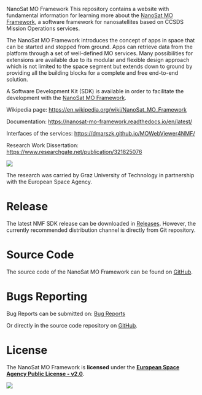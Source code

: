 NanoSat MO Framework
This repository contains a website with fundamental information for learning
more about  the [NanoSat MO Framework], a software framework for nanosatellites
based on CCSDS Mission Operations services.

The NanoSat MO Framework introduces the concept of apps in space that can be
started and stopped from ground. Apps can retrieve data from the platform
through a set of well-defined MO services. Many possibilities for extensions
are available due to its modular and flexible design approach which is not
limited to the space segment but extends down to ground by providing all the
building blocks for a complete and free end-to-end solution.

A Software Development Kit (SDK) is available in order to facilitate the
development with the [NanoSat MO Framework].

Wikipedia page: https://en.wikipedia.org/wiki/NanoSat_MO_Framework

Documentation: https://nanosat-mo-framework.readthedocs.io/en/latest/

Interfaces of the services: https://dmarszk.github.io/MOWebViewer4NMF/

Research Work Dissertation: https://www.researchgate.net/publication/321825076

[![][ESAImage]][website]

The research was carried by Graz University of Technology in partnership with
the European Space Agency.

# Release
The latest NMF SDK release can be downloaded in [Releases]. However, the
currently recommended distribution channel is directly from Git repository.

# Source Code
The source code of the NanoSat MO Framework can be found on [GitHub].

# Bugs Reporting
Bug Reports can be submitted on: [Bug Reports]

Or directly in the source code repository on [GitHub].

# License
The NanoSat MO Framework is **licensed** under the **[European Space Agency Public License - v2.0]**.

[![][ESAImage]][website]

[ESAImage]: http://www.esa.int/esalogo/images/logotype/img_colorlogo_darkblue.gif
[European Space Agency Public License - v2.0]: https://github.com/esa/CCSDS_MO_TRANS/blob/master/LICENCE.md
[GitHub]: https://github.com/esa/nanosat-mo-framework/
[Releases]: https://github.com/esa/nanosat-mo-framework/releases
[Bug Reports]: https://github.com/esa/nanosat-mo-framework/issues
[website]: http://www.esa.int/
[NanoSat MO Framework]: https://nanosat-mo-framework.github.io/
